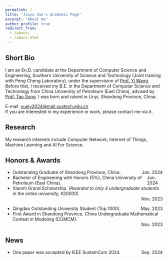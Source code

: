 ```yaml
---
permalink: /
title: "Junyu Xue's Academic Page"
excerpt: "About me"
author_profile: true
redirect_from: 
  - /about/
  - /about.html
---
```

Short Bio
------
I am an En.D. candidate at the Department of Computer Science and Engineering, Southern University of Science and Technology (Joint training with Peng Cheng Laboratory), under the supervision of [Prof. Yi Wang](https://faculty.sustech.edu.cn/?tagid=wangy37&iscss=1&snapid=1&orderby=date&go=1). Before that, I received my B.E. in the Department of Computer Science and Technology from China University of Petroleum (East China), advised by [Prof. Tao Song](https://computer.upc.edu.cn/2017/0313/c6289a103931/page.htm). I was born and raised in Linyi, Shandong Province, China.<br>

<!-- Welcome to my [Knowledge Database](https://www.yuque.com/junry). I will share some life feelings, knowledge path there. -->

E-mail: xuejy2024@mail.sustech.edu.cn <br>
If you are interested in my experience or work, please contact me via it.


Research
------
My research interests include Computer Network, Internet of Things, Machine Learning and AI For Science.

Honors & Awards
------
- <div style="display: flex; justify-content: space-between;">
    <span>Outstanding Graduate of Shandong Province, China.</span>
    <span>Jan. 2024</span>
  </div>

- <div style="display: flex; justify-content: space-between;">
    <span>Bachelor of Engineering with Honors (5%), China University of Petroleum (East China).</span>
    <span>Jun. 2024</span>
  </div>

- <div style="display: flex; flex-direction: column;">
    <div style="display: flex; justify-content: space-between;">
        <span>Xiaomi Grand Scholarship. <em>(Awarded to only 4 undergraduate students in the entire university, ¥20000)</em></span>
    </div>
    <div style="text-align: right;">
        <span>Nov. 2023</span>
    </div>
</div>

<!-- <div style="display: flex; justify-content: space-between;">
    <span>Xiaomi Grand Scholarship. <i>(Awarded to only 4 undergraduate students in the entire university, ¥20000)</i></span>
    <span>Nov. 2023</span>
  </div> -->

- <div style="display: flex; justify-content: space-between;">
    <span>Qingdao Outstanding University Student (Top 1000).</span>
    <span>May. 2023</span>
  </div>
  
- <div style="display: flex; flex-direction: column;">
    <div style="display: flex; justify-content: space-between;">
        <span>First Award in Shandong Province, China Undergraduate Mathematical Contest in Modeling (CUMCM).</em></span>
    </div>
    <div style="text-align: right;">
        <span>Nov. 2023</span>
    </div>
</div>

News
------
- <div style="display: flex; justify-content: space-between;">
    <span>One paper was accepted by IEEE SustainCom 2024. </span>
    <span>Sep. 2024</span>
  </div>
